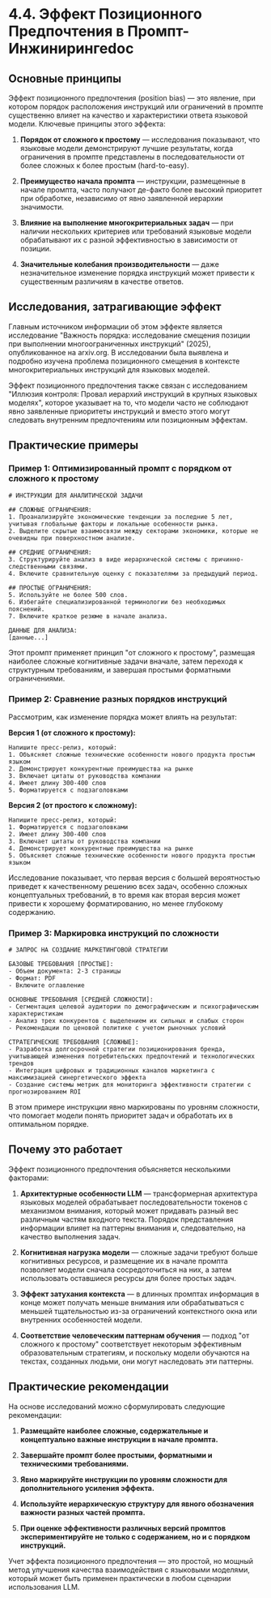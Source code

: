 4.4. Эффект Позиционного Предпочтения в Промпт-Инжинирингеdoc
=============================================================

Основные принципы
-----------------

Эффект позиционного предпочтения (position bias) — это явление, при котором порядок расположения инструкций или ограничений в промпте существенно влияет на качество и характеристики ответа языковой модели. Ключевые принципы этого эффекта:

1.  **Порядок от сложного к простому** — исследования показывают, что языковые модели демонстрируют лучшие результаты, когда ограничения в промпте представлены в последовательности от более сложных к более простым (hard-to-easy).
    
2.  **Преимущество начала промпта** — инструкции, размещенные в начале промпта, часто получают де-факто более высокий приоритет при обработке, независимо от явно заявленной иерархии значимости.
    
3.  **Влияние на выполнение многокритериальных задач** — при наличии нескольких критериев или требований языковые модели обрабатывают их с разной эффективностью в зависимости от позиции.
    
4.  **Значительные колебания производительности** — даже незначительное изменение порядка инструкций может привести к существенным различиям в качестве ответов.
    

Исследования, затрагивающие эффект
----------------------------------

Главным источником информации об этом эффекте является исследование "Важность порядка: исследование смещения позиции при выполнении многоограниченных инструкций" (2025), опубликованное на arxiv.org. В исследовании была выявлена и подробно изучена проблема позиционного смещения в контексте многокритериальных инструкций для языковых моделей.

Эффект позиционного предпочтения также связан с исследованием "Иллюзия контроля: Провал иерархий инструкций в крупных языковых моделях", которое указывает на то, что модели часто не соблюдают явно заявленные приоритеты инструкций и вместо этого могут следовать внутренним предпочтениям или позиционным эффектам.

Практические примеры
--------------------

### Пример 1: Оптимизированный промпт с порядком от сложного к простому

    # ИНСТРУКЦИИ ДЛЯ АНАЛИТИЧЕСКОЙ ЗАДАЧИ
    
    ## СЛОЖНЫЕ ОГРАНИЧЕНИЯ:
    1. Проанализируйте экономические тенденции за последние 5 лет, учитывая глобальные факторы и локальные особенности рынка.
    2. Выделите скрытые взаимосвязи между секторами экономики, которые не очевидны при поверхностном анализе.
    
    ## СРЕДНИЕ ОГРАНИЧЕНИЯ:
    3. Структурируйте анализ в виде иерархической системы с причинно-следственными связями.
    4. Включите сравнительную оценку с показателями за предыдущий период.
    
    ## ПРОСТЫЕ ОГРАНИЧЕНИЯ:
    5. Используйте не более 500 слов.
    6. Избегайте специализированной терминологии без необходимых пояснений.
    7. Включите краткое резюме в начале анализа.
    
    ДАННЫЕ ДЛЯ АНАЛИЗА:
    [данные...]
    

Этот промпт применяет принцип "от сложного к простому", размещая наиболее сложные когнитивные задачи вначале, затем переходя к структурным требованиям, и завершая простыми форматными ограничениями.

### Пример 2: Сравнение разных порядков инструкций

Рассмотрим, как изменение порядка может влиять на результат:

**Версия 1 (от сложного к простому):**

    Напишите пресс-релиз, который:
    1. Объясняет сложные технические особенности нового продукта простым языком
    2. Демонстрирует конкурентные преимущества на рынке
    3. Включает цитаты от руководства компании
    4. Имеет длину 300-400 слов
    5. Форматируется с подзаголовками
    

**Версия 2 (от простого к сложному):**

    Напишите пресс-релиз, который:
    1. Форматируется с подзаголовками
    2. Имеет длину 300-400 слов
    3. Включает цитаты от руководства компании
    4. Демонстрирует конкурентные преимущества на рынке
    5. Объясняет сложные технические особенности нового продукта простым языком
    

Исследование показывает, что первая версия с большей вероятностью приведет к качественному решению всех задач, особенно сложных концептуальных требований, в то время как вторая версия может привести к хорошему форматированию, но менее глубокому содержанию.

### Пример 3: Маркировка инструкций по сложности

    # ЗАПРОС НА СОЗДАНИЕ МАРКЕТИНГОВОЙ СТРАТЕГИИ
    
    БАЗОВЫЕ ТРЕБОВАНИЯ [ПРОСТЫЕ]:
    - Объем документа: 2-3 страницы
    - Формат: PDF
    - Включите оглавление
    
    ОСНОВНЫЕ ТРЕБОВАНИЯ [СРЕДНЕЙ СЛОЖНОСТИ]:
    - Сегментация целевой аудитории по демографическим и психографическим характеристикам
    - Анализ трех конкурентов с выделением их сильных и слабых сторон
    - Рекомендации по ценовой политике с учетом рыночных условий
    
    СТРАТЕГИЧЕСКИЕ ТРЕБОВАНИЯ [СЛОЖНЫЕ]:
    - Разработка долгосрочной стратегии позиционирования бренда, учитывающей изменения потребительских предпочтений и технологических трендов
    - Интеграция цифровых и традиционных каналов маркетинга с максимизацией синергетического эффекта
    - Создание системы метрик для мониторинга эффективности стратегии с прогнозированием ROI
    

В этом примере инструкции явно маркированы по уровням сложности, что помогает модели понять приоритет задач и обработать их в оптимальном порядке.

Почему это работает
-------------------

Эффект позиционного предпочтения объясняется несколькими факторами:

1.  **Архитектурные особенности LLM** — трансформерная архитектура языковых моделей обрабатывает последовательности токенов с механизмом внимания, который может придавать разный вес различным частям входного текста. Порядок представления информации влияет на паттерны внимания и, следовательно, на качество выполнения задач.
    
2.  **Когнитивная нагрузка модели** — сложные задачи требуют больше когнитивных ресурсов, и размещение их в начале промпта позволяет модели сначала сосредоточиться на них, а затем использовать оставшиеся ресурсы для более простых задач.
    
3.  **Эффект затухания контекста** — в длинных промптах информация в конце может получать меньше внимания или обрабатываться с меньшей тщательностью из-за ограничений контекстного окна или внутренних особенностей модели.
    
4.  **Соответствие человеческим паттернам обучения** — подход "от сложного к простому" соответствует некоторым эффективным образовательным стратегиям, и поскольку модели обучаются на текстах, созданных людьми, они могут наследовать эти паттерны.
    

Практические рекомендации
-------------------------

На основе исследований можно сформулировать следующие рекомендации:

1.  **Размещайте наиболее сложные, содержательные и концептуально важные инструкции в начале промпта.**
    
2.  **Завершайте промпт более простыми, форматными и техническими требованиями.**
    
3.  **Явно маркируйте инструкции по уровням сложности для дополнительного усиления эффекта.**
    
4.  **Используйте иерархическую структуру для явного обозначения важности разных частей промпта.**
    
5.  **При оценке эффективности различных версий промптов экспериментируйте не только с содержанием, но и с порядком инструкций.**
    

Учет эффекта позиционного предпочтения — это простой, но мощный метод улучшения качества взаимодействия с языковыми моделями, который может быть применен практически в любом сценарии использования LLM.
